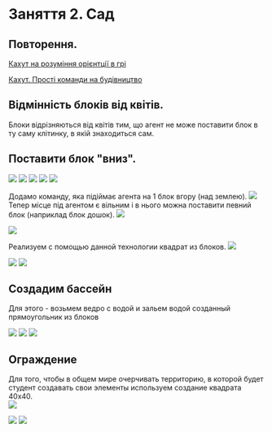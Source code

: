 # Заняття 2. Сад
## Повторення.
<a href = "https://create.kahoot.it/share/minecraft-2/2319195d-9fee-4d6d-9516-7c368a8b89f8">Кахут на розуміння орієнтції в грі</a>
 


<a href = "https://create.kahoot.it/share/minecraft-4/ece3aef7-a443-485b-85ab-783d1ca76e20 ">Кахут. Прості команди на будівництво</a>


## Відмінність блоків від квітів.
Блоки відрізняються від квітів тим, що агент не може поставити блок в ту саму клітинку, в якій знаходиться сам.

## Поставити блок "вниз".

<img src = "./img/put.jpg">

<img src = "./img/Minecraft Education Edition1.jpg">

<img src = "./img/Minecraft Education Edition2.jpg">

<img src = "./img/Minecraft Education Edition3.jpg">

<img src = "./img/error.gif">

Додамо команду, яка підіймає агента на 1 блок вгору (над землею). 
<img src = "./img/Minecraft Education Edition4.jpg">
 Тепер місце під агентом є вільним і в нього можна поставити певний блок (наприклад блок дошок).
 <img src = "./img/Minecraft Education Edition5.jpg">

 <img src = "./img/put.gif">

Реализуем с помощью данной технологии квадрат из блоков. 
 <img src = "./img/Minecraft Education Edition6.jpg">

  <img src = "./img/Minecraft Education Edition7.jpg">

   <img src = "./img/q.gif">


## Создадим бассейн
Для этого - возьмем ведро с водой и зальем водой созданный прямоугольник из блоков

  <img src = "./img/Minecraft Education Edition8.jpg">

  <img src = "./img/Minecraft Education Edition9.jpg">

   <img src = "./img/pull.gif">


## Ограждение 
Для того, чтобы в общем мире очерчивать территорию, в которой будет студент создавать свои элементы используем создание квадрата 40х40.  
<img src = "./img/Minecraft Education Edition10.jpg">

<img src = "./img/Minecraft Education Edition11.jpg">

<img src = "./img/area.gif">
